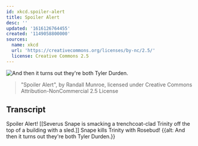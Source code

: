 ```yaml
---
id: xkcd.spoiler-alert
title: Spoiler Alert
desc: ''
updated: '1616126764455'
created: '1149058800000'
sources:
  name: xkcd
  url: 'https://creativecommons.org/licenses/by-nc/2.5/'
  license: Creative Commons 2.5
---
```

![And then it turns out they're both Tyler Durden.](https://imgs.xkcd.com/comics/spoiler_alert.png)
> "Spoiler Alert", by Randall Munroe, licensed under Creative Commons Attribution-NonCommercial 2.5 License

## Transcript
Spoiler Alert!
[[Severus Snape is smacking a trenchcoat-clad Trinity off the top of a building with a sled.]]
Snape kills Trinity with Rosebud!
{{alt: And then it turns out they're both Tyler Durden.}}
